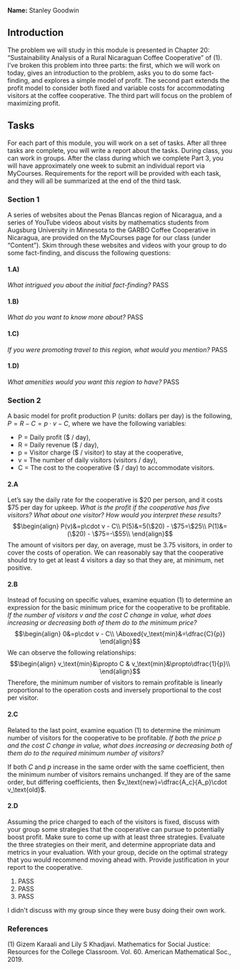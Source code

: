 **Name:** Stanley Goodwin
## Introduction
The problem we will study in this module is presented in Chapter 20: “Sustainability Analysis of a Rural Nicaraguan Coffee Cooperative” of (1). I’ve broken this problem into three parts: the first, which we will work on today, gives an introduction to the problem, asks you to do some fact-finding, and explores a simple model of profit. The second part extends the profit model to consider both fixed and variable costs for accommodating visitors at the coffee cooperative. The third part will focus on the problem of maximizing profit.
## Tasks  
For each part of this module, you will work on a set of tasks. After all three tasks are complete, you will write a report about the tasks. During class, you can work in groups. After the class during which we complete Part 3, you will have approximately one week to submit an individual report via MyCourses. Requirements for the report will be provided with each task, and they will all be summarized at the end of the third task.

### Section 1
A series of websites about the Penas Blancas region of Nicaragua, and a series of YouTube videos about visits by mathematics students from Augsburg University in Minnesota to the GARBO Coffee Cooperative in Nicaragua, are provided on the MyCourses page for our class (under “Content”). Skim through these websites and videos with your group to do some fact-finding, and discuss the following questions:
#### 1.A)
*What intrigued you about the initial fact-finding?*
PASS
#### 1.B)
*What do you want to know more about?*
PASS
#### 1.C)
*If you were promoting travel to this region, what would you mention?*
PASS
#### 1.D)
*What amenities would you want this region to have?*
PASS
### Section 2
A basic model for profit production P (units: dollars per day) is the following, $P=R-C=p\cdot v-C$, where we have the following variables:
 - P = Daily profit ($ / day),  
 - R = Daily revenue ($ / day),  
 - p = Visitor charge ($ / visitor) to stay at the cooperative,  
 - v = The number of daily visitors (visitors / day),  
 - C = The cost to the cooperative ($ / day) to accommodate visitors. 
#### 2.A
Let’s say the daily rate for the cooperative is $20 per person, and it costs $75 per day for upkeep. *What is the profit if the cooperative has five visitors? What about one visitor? How would you interpret these results?*
$$\begin{align}
P(v)&=p\cdot v - C\\
P(5)&=5(\$20) - \$75=\$25\\
P(1)&=(\$20) - \$75=-\$55\\
\end{align}$$
The amount of visitors per day, on average, must be $3.75$ visitors, in order to cover the costs of operation. We can reasonably say that the cooperative should try to get at least 4 visitors a day so that they are, at minimum, net positive.

#### 2.B
Instead of focusing on specific values, examine equation (1) to determine an expression for the basic minimum price for the cooperative to be profitable. *If the number of visitors v and the cost C change in value, what does increasing or decreasing both of them do to the minimum price?*
$$\begin{align}
0&=p\cdot v - C\\
\Aboxed{v_\text{min}&=\dfrac{C}{p}}
\end{align}$$
We can observe the following relationships:
$$\begin{align}
v_\text{min}&\propto C & v_\text{min}&\propto\dfrac{1}{p}\\
\end{align}$$
Therefore, the minimum number of visitors to remain profitable is linearly proportional to the operation costs and inversely proportional to the cost per visitor.

#### 2.C
Related to the last point, examine equation (1) to determine the minimum number of visitors for the cooperative to be profitable. *If both the price p and the cost C change in value, what does increasing or decreasing both of them do to the required minimum number of visitors?*

If both $C$ and $p$ increase in the same order with the same coefficient, then the minimum number of visitors remains unchanged. If they are of the same order, but differing coefficients, then $v_\text{new}=\dfrac{A_c}{A_p}\cdot v_\text{old}$.
#### 2.D
Assuming the price charged to each of the visitors is fixed, discuss with your group some strategies that the cooperative can pursue to potentially boost profit. Make sure to come up with at least three strategies. Evaluate the three strategies on their merit, and determine appropriate data and metrics in your evaluation. With your group, decide on the optimal strategy that you would recommend moving ahead with. Provide justification in your report to the cooperative.

1. PASS
2. PASS
3. PASS

I didn't discuss with my group since they were busy doing their own work.




### References  
(1) Gizem Karaali and Lily S Khadjavi. Mathematics for Social Justice: Resources for the College Classroom. Vol. 60. American Mathematical Soc., 2019.